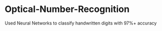 # Optical-Number-Recognition
Used Neural Networks to classify handwritten digits with 97%+ accuracy
